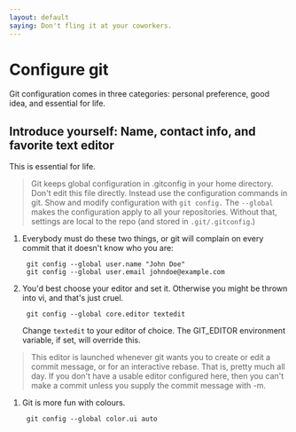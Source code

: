 ```yaml
---
layout: default
saying: Don't fling it at your coworkers.
---
```

# Configure git

Git configuration comes in three categories: personal preference, good idea, and essential for life.

## Introduce yourself: Name, contact info, and favorite text editor
This is essential for life.

> Git keeps global configuration in .gitconfig in your home directory. Don't edit this file directly. Instead use the configuration commands in git. Show and modify configuration with `git config.` The `--global` makes the configuration apply to all your repositories. Without that, settings are local to the repo (and stored in `.git/.gitconfig`.)

1. Everybody must do these two things, or git will complain on every commit that it doesn't know who you are:

        git config --global user.name "John Doe"
        git config --global user.email johndoe@example.com

1. You'd best choose your editor and set it. Otherwise you might be thrown into vi, and that's just cruel.

        git config --global core.editor textedit

    Change `textedit` to your editor of choice. The GIT_EDITOR environment variable, if set, will override this.  
> This editor is launched whenever git wants you to create or edit a commit message, or for an interactive rebase. That is, pretty much all day. If you don't have a usable editor configured here, then you can't make a commit unless you supply the commit message with -m.

1. Git is more fun with colours.

        git config --global color.ui auto

